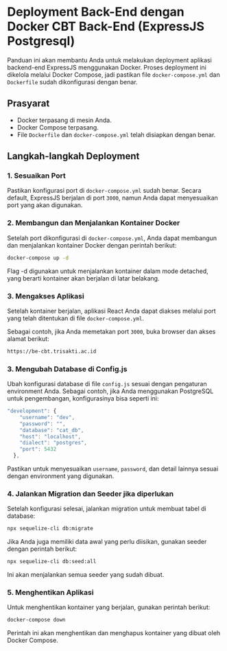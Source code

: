 # Deployment Back-End dengan Docker CBT Back-End (ExpressJS Postgresql)

Panduan ini akan membantu Anda untuk melakukan deployment aplikasi backend-end ExpressJS menggunakan Docker. Proses deployment ini dikelola melalui Docker Compose, jadi pastikan file `docker-compose.yml` dan `Dockerfile` sudah dikonfigurasi dengan benar.

## Prasyarat

- Docker terpasang di mesin Anda.
- Docker Compose terpasang.
- File `Dockerfile` dan `docker-compose.yml` telah disiapkan dengan benar.

## Langkah-langkah Deployment

### 1. Sesuaikan Port

Pastikan konfigurasi port di `docker-compose.yml` sudah benar. Secara default, ExpressJS berjalan di port `3000`, namun Anda dapat menyesuaikan port yang akan digunakan.

### 2. Membangun dan Menjalankan Kontainer Docker

Setelah port dikonfigurasi di `docker-compose.yml`, Anda dapat membangun dan menjalankan kontainer Docker dengan perintah berikut:

```bash
docker-compose up -d
```

Flag -d digunakan untuk menjalankan kontainer dalam mode detached, yang berarti kontainer akan berjalan di latar belakang.

### 3. Mengakses Aplikasi

Setelah kontainer berjalan, aplikasi React Anda dapat diakses melalui port yang telah ditentukan di file `docker-compose.yml`.

Sebagai contoh, jika Anda memetakan port `3000`, buka browser dan akses alamat berikut:

```bash
https://be-cbt.trisakti.ac.id
```

### 3. Mengubah Database di Config.js

Ubah konfigurasi database di file `config.js` sesuai dengan pengaturan environment Anda. Sebagai contoh, jika Anda menggunakan PostgreSQL untuk pengembangan, konfigurasinya bisa seperti ini:

```js
"development": {
    "username": "dev",
    "password": "",
    "database": "cat_db",
    "host": "localhost",
    "dialect": "postgres",
    "port": 5432
  },
```

Pastikan untuk menyesuaikan `username`, `password`, dan detail lainnya sesuai dengan environment yang digunakan.

### 4. Jalankan Migration dan Seeder jika diperlukan

Setelah konfigurasi selesai, jalankan migration untuk membuat tabel di database:

```bash
npx sequelize-cli db:migrate
```

Jika Anda juga memiliki data awal yang perlu diisikan, gunakan seeder dengan perintah berikut:

```bash
npx sequelize-cli db:seed:all
```

Ini akan menjalankan semua seeder yang sudah dibuat.

### 5. Menghentikan Aplikasi

Untuk menghentikan kontainer yang berjalan, gunakan perintah berikut:

```bash
docker-compose down
```

Perintah ini akan menghentikan dan menghapus kontainer yang dibuat oleh Docker Compose.